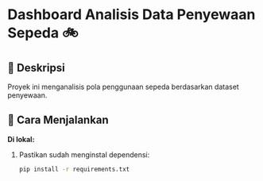 # Dashboard Analisis Data Penyewaan Sepeda 🚲

## 📌 Deskripsi
Proyek ini menganalisis pola penggunaan sepeda berdasarkan dataset penyewaan.

## 🚀 Cara Menjalankan
**Di lokal:**  
1. Pastikan sudah menginstal dependensi:  
   ```bash
   pip install -r requirements.txt
